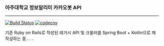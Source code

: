 ### 아주대학교 정보알리미 카카오봇 API

---
[![Build Status](https://travis-ci.org/info-notifier/kakao-api.svg?branch=master)](https://travis-ci.org/info-notifier/kakao-api)
[![codecov](https://codecov.io/gh/info-notifier/kakao-api/branch/master/graph/badge.svg)](https://codecov.io/gh/info-notifier/kakao-api)

기존 Ruby on Rails로 작성된 레거시 API 및 크롤러를 Spring Boot + Kotlin으로 재작성하는 중 . . . 